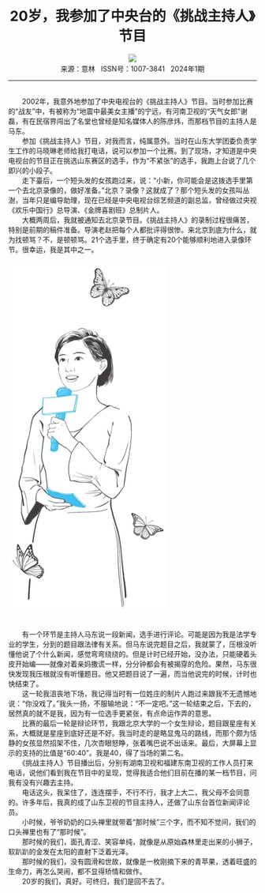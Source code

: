 # <center>20岁，我参加了中央台的《挑战主持人》节目</center>

<div align=center><img src="https://raw.githubusercontent.com/leaguecn/magazines/main/img_authors/%d7%f7%d5%df%a3%ba%d0%a1%d0%c2.jpg"></div>

<center>来源：意林   ISSN号：1007-3841   2024年1期</center>

* * *

<br>　　2002年，我意外地参加了中央电视台的《挑战主持人》节目。当时参加比赛的“战友”中，有被称为“地震中最美女主播”的宁远，有河南卫视的“天气女郎”谢磊，有在民宿界闯出了名堂也曾经是知名媒体人的陈彦炜，而那档节目的主持人是马东。  
　　参加《挑战主持人》节目，对我而言，纯属意外。当时在山东大学团委负责学生工作的马晓琳老师给我打电话，说可以参加一个比赛。到了现场，才知道是中央电视台的节目正在挑选山东赛区的选手，作为“不紧张”的选手，我跑上台说了几个即兴的小段子。  
　　走下臺后，一个短头发的女孩跑过来，说：“小新，你可能会是这拨选手里第一个去北京录像的，做好准备。”北京？录像？这就成了？那个短头发的女孩叫丛澍，当年只是编导助理，现在已经是中央电视台综艺频道的副总监，曾经做过央视《欢乐中国行》总导演、《金牌喜剧班》总制片人。  
　　大概两周后，我就被通知去北京录节目。《挑战主持人》的录制过程很痛苦，特别是前期的稿件准备。导演老赵把每个人都批评得很惨。来北京到底为什么，就为找顿骂？不，是顿顿骂。21个选手里，终于确定有20个能够顺利地进入录像环节。很幸运，我是其中之一。

![](https://raw.githubusercontent.com/leaguecn/magazines/main/img/yili20240167-1-l.jpg)

  
<br>　　有一个环节是主持人马东说一段新闻，选手进行评论。可能是因为我是法学专业的学生，分到的题目跟法律有关系。但马东说完题目之后，我就蒙了，压根没听懂他说了个什么新闻，感觉弯弯绕绕的。但是计时已经开始，没办法，只能硬着头皮开始编——就像对着亲妈撒谎一样，分分钟都会有被揭穿的危险。果然，马东很快发现我压根就没有听懂题目。他又把题目说了一遍，而当他说完的时候，计时也快结束了。  
　　这一轮我沮丧地下场，我记得当时有一位姓庄的制片人跑过来跟我不无遗憾地说：“你没戏了。”我头一扬，不服输地说：“不一定吧。”这一轮结束之后，下去的，居然真的就不是我，因为有一位选手更紧张，有点命运作弄的意思。  
　　比赛的最后一轮是辩论环节，我跟北京大学的一个女生辩论，题目跟星座有关系，大概就是星座到底好还是不好。我当时走的是略显鬼马的路线，而那个颇为恬静的女孩显然招架不住，几次杏眼怒睁，张着嘴巴说不出话来。最后，大屏幕上显示的支持的比值是“60∶40”。我是40，得了当场的第二名。  
　　《挑战主持人》节目播出后，分别有湖南卫视和福建东南卫视的工作人员打来电话，说他们看到我在节目中的呈现，觉得我适合他们目前在播的某一档节目，问我有没有兴趣去主持。  
　　电话这头，我呆住了，连连摆手，不行不行，我才上大二，我父母不会同意的。许多年后，我真的成了山东卫视的节目主持人，还做了山东台首位新闻评论员。  
　　小时候，爷爷奶奶的口头禅里就带着“那时候”三个字，而不知不觉间，我们的口头禅里也有了“那时候”。  
　　那时候的我们，面孔青涩、笑容单纯，就像是从原始森林里走出来的小狮子，软趴趴的金发在太阳的直射下泛着光泽。  
　　那时候的我们，没有圆滑和世故，就像是一枚刚摘下来的青苹果，透着旺盛的生命力，再怎么哭闹，都不显得矫情和做作。  
　　20岁的我们，真好。可终归，我们是回不去了。
